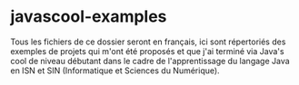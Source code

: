 # javascool-examples
Tous les fichiers de ce dossier seront en français, ici sont répertoriés des exemples de projets qui m'ont été proposés et que j'ai terminé via Java's cool de niveau débutant dans le cadre de l'apprentissage du langage Java en ISN et SIN (Informatique et Sciences du Numérique).
